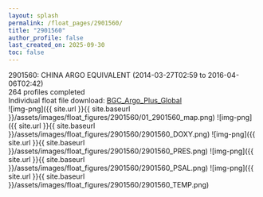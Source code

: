 ```yaml
---
layout: splash
permalink: /float_pages/2901560/
title: "2901560"
author_profile: false
last_created_on: 2025-09-30
toc: false
---
```

 
2901560: CHINA ARGO EQUIVALENT (2014-03-27T02:59 to 2016-04-06T02:42)\
264 profiles completed\
Individual float file download: [BGC_Argo_Plus_Global](https://ftp.soest.hawaii.edu/bgc_argo_plus/Individual_Floats/outliers_removed/2901560_Sprof_processed.nc)\
![img-png]({{ site.url }}{{ site.baseurl }}/assets/images/float_figures/2901560/01_2901560_map.png)
![img-png]({{ site.url }}{{ site.baseurl }}/assets/images/float_figures/2901560/2901560_DOXY.png)
![img-png]({{ site.url }}{{ site.baseurl }}/assets/images/float_figures/2901560/2901560_PRES.png)
![img-png]({{ site.url }}{{ site.baseurl }}/assets/images/float_figures/2901560/2901560_PSAL.png)
![img-png]({{ site.url }}{{ site.baseurl }}/assets/images/float_figures/2901560/2901560_TEMP.png)
